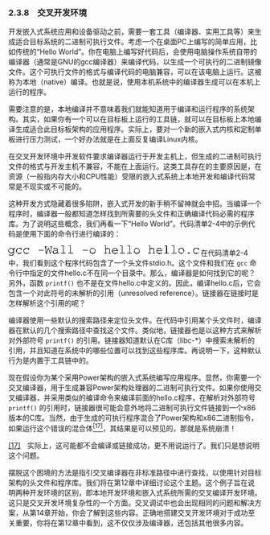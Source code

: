 ### 2.3.8　交叉开发环境

开发嵌入式系统应用和设备驱动之前，需要一套工具（编译器、实用工具等）来生成适合目标系统的二进制可执行文件。考虑一个在桌面PC上编写的简单应用，比如传统的“Hello World”。你在电脑上编写好代码后，会使用电脑操作系统自带的编译器（通常是GNU的gcc编译器）来编译代码，以生成一个可执行的二进制镜像文件。这个可执行文件的格式与编译代码的电脑兼容，可以在该电脑上运行。这被称为本地（native）编译。也就是说，使用本机系统中的编译器生成可以在本机上运行的程序。

需要注意的是，本地编译并不意味着我们就能知道用于编译和运行程序的系统架构。其实，如果你有一个可以在目标板上运行的工具链，就可以在目标板上本地编译生成适合此目标板架构的应用程序。实际上，要对一个新的嵌入式内核和定制单板进行压力测试，一个好办法就是在上面反复编译Linux内核。

在交叉开发环境中开发软件要求编译器运行于开发主机上，但生成的二进制可执行文件的格式与开发主机不兼容，不能在上面运行。这类工具存在的主要原因是，在资源（一般指内存大小和CPU性能）受限的嵌入式系统上本地开发和编译代码常常是不现实或不可能的。

这种开发方式隐藏着很多陷阱，嵌入式开发的新手稍不留神就会中招。当编译一个程序时，编译器一般都知道怎样找到所需要的头文件和正确编译代码必需的程序库。为了说明这些概念，我们再看一下“Hello World”。代码清单2-4中的示例代码是使用下面的命令行进行编译的：



![16.png](../images/16.png)
在代码清单2-4中，我们看到这个程序代码包含了一个头文件stdio.h。这个文件和我们在 `gcc` 命令行中指定的文件hello.c不在同一个目录中。那么，编译器是如何找到它的呢？另外，函数 `printf()` 也不是在文件hello.c中定义的。因此，编译hello.c后，它会包含一个对此符号的未解析的引用（unresolved reference）。链接器在链接时是怎样解析这个引用的呢？

编译器使用一些默认的搜索路径来定位头文件。在代码中引用某个头文件时，编译器在默认的几个搜索路径中查找这个文件。类似地，链接器也是以这种方式来解析对外部符号 `printf()` 的引用。链接器知道默认在C库（libc-*）中搜索未解析的引用，并且知道在系统中的哪些位置可以找到这些程序库。再说明一下，这种默认行为是内置于工具链中的。

现在假设你为某个采用Power架构的嵌入式系统编写应用程序。显然，你需要一个交叉编译器，用于生成兼容Power架构处理器的二进制可执行文件。如果你使用交叉编译器，并采用类似的编译命令来编译前面的hello.c程序，在解析对外部符号 `printf()` 的引用时，链接器很可能会意外地将二进制可执行文件链接到一个x86版本的C库。当然，由于生成的可执行程序混合了Power架构和x86二进制指令，如果运行这个错误的混合体<a class="my_markdown" href="['#anchor0217']"><sup class="my_markdown">[17]</sup></a>，其结果是可以预见的，那就是系统崩溃！

<a class="my_markdown" href="['#ac0217']">[17]</a>　实际上，这可能都不会编译或链接成功，更不用说运行了。我们只是想说明这个问题。

摆脱这个困境的方法是指引交叉编译器在非标准路径中进行查找，以使用针对目标架构的头文件和程序库。我们将在第12章中详细讨论这个主题。这个例子旨在说明两种开发环境的区别，即本地开发环境和嵌入式系统所需的交叉编译开发环境。这只是交叉开发环境复杂性的一个方面。交叉调试中也会出现相同的问题和解决方案，从第14章开始，你会了解到这些内容。正确地搭建交叉开发环境对于成功至关重要，你将在第12章中看到，这不仅仅涉及编译器，还包括其他很多内容。

